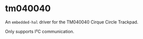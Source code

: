 # tm040040

An `embedded-hal` driver for the TM040040 Cirque Circle Trackpad.

Only supports I²C communication.
